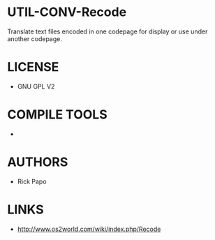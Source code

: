 # UTIL-CONV-Recode
Translate text files encoded in one codepage for display or use under another codepage.

LICENSE
===============
* GNU GPL V2

COMPILE TOOLS
===============
* 
 
AUTHORS
===============
* Rick Papo

LINKS
===============
* http://www.os2world.com/wiki/index.php/Recode
